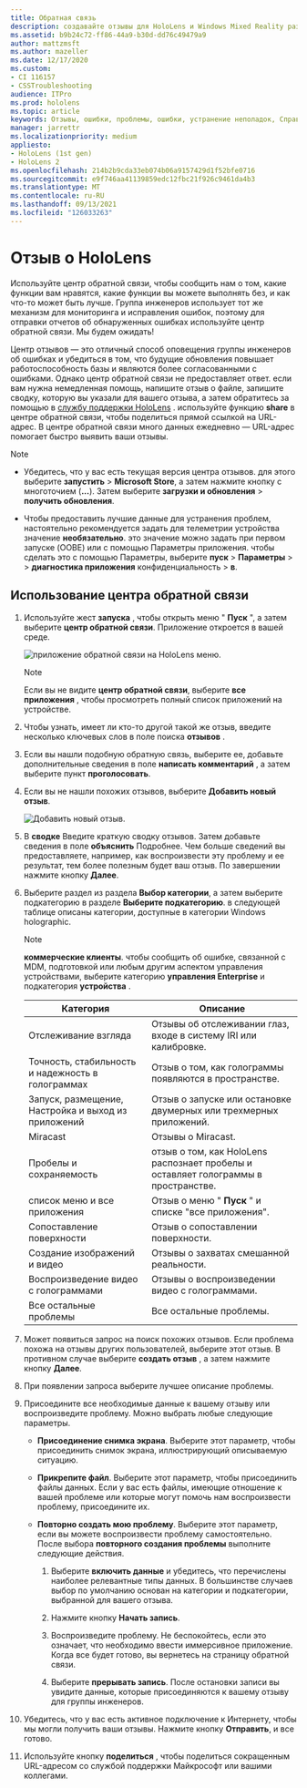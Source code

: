 ```yaml
---
title: Обратная связь
description: создавайте отзывы для HoloLens и Windows Mixed Reality разработчиков с помощью центра обратной связи.
ms.assetid: b9b24c72-ff86-44a9-b30d-dd76c49479a9
author: mattzmsft
ms.author: mazeller
ms.date: 12/17/2020
ms.custom:
- CI 116157
- CSSTroubleshooting
audience: ITPro
ms.prod: hololens
ms.topic: article
keywords: Отзывы, ошибки, проблемы, ошибки, устранение неполадок, Справка
manager: jarrettr
ms.localizationpriority: medium
appliesto:
- HoloLens (1st gen)
- HoloLens 2
ms.openlocfilehash: 214b2b9cda33eb074b06a9157429d1f52bfe0716
ms.sourcegitcommit: e9f746aa41139859edc12fbc21f926c9461da4b3
ms.translationtype: MT
ms.contentlocale: ru-RU
ms.lasthandoff: 09/13/2021
ms.locfileid: "126033263"
---
```

# <a name="feedback-for-hololens"></a>Отзыв о HoloLens

Используйте центр обратной связи, чтобы сообщить нам о том, какие функции вам нравятся, какие функции вы можете выполнять без, и как что-то может быть лучше. Группа инженеров использует тот же механизм для мониторинга и исправления ошибок, поэтому для отправки отчетов об обнаруженных ошибках используйте центр обратной связи. Мы будем ожидать!

Центр отзывов — это отличный способ оповещения группы инженеров об ошибках и убедиться в том, что будущие обновления повышает работоспособность базы и являются более согласованными с ошибками. Однако центр обратной связи не предоставляет ответ. если вам нужна немедленная помощь, напишите отзыв о файле, запишите сводку, которую вы указали для вашего отзыва, а затем обратитесь за помощью в [службу поддержки HoloLens](https://support.microsoft.com/supportforbusiness/productselection?sapid=e9391227-fa6d-927b-0fff-f96288631b8f) . используйте функцию **share** в центре обратной связи, чтобы поделиться прямой ссылкой на URL-адрес. В центре обратной связи много данных ежедневно — URL-адрес помогает быстро выявить ваши отзывы.

> [!NOTE]  
>  
> - Убедитесь, что у вас есть текущая версия центра отзывов. для этого выберите **запустить**  >  **Microsoft Store**, а затем нажмите кнопку с многоточием (**...**). Затем выберите **загрузки и обновления**  >  **получить обновления**.  
>  
> - Чтобы предоставить лучшие данные для устранения проблем, настоятельно рекомендуется задать для телеметрии устройства значение **необязательно**. это значение можно задать при первом запуске (OOBE) или с помощью Параметры приложения. чтобы сделать это с помощью Параметры, выберите **пуск**  >  **Параметры**  >    >  **диагностика приложения** конфиденциальность  >  **в**.

## <a name="use-the-feedback-hub"></a>Использование центра обратной связи

1. Используйте жест **запуска** , чтобы открыть меню " **Пуск** ", а затем выберите **центр обратной связи**. Приложение откроется в вашей среде.

   ![приложение обратной связи на HoloLens меню.](./images/hololens2-feedbackhub-tile.png)
   > [!NOTE]  
   > Если вы не видите **центр обратной связи**, выберите **все приложения** , чтобы просмотреть полный список приложений на устройстве.

1. Чтобы узнать, имеет ли кто-то другой такой же отзыв, введите несколько ключевых слов в поле поиска **отзывов** .
1. Если вы нашли подобную обратную связь, выберите ее, добавьте дополнительные сведения в поле **написать комментарий** , а затем выберите пункт **проголосовать**.
1. Если вы не нашли похожих отзывов, выберите **Добавить новый отзыв**.

   ![Добавить новый отзыв.](./images/hololens-feedback-1.png)

1. В **сводке** Введите краткую сводку отзывов. Затем добавьте сведения в поле **объяснить** Подробнее. Чем больше сведений вы предоставляете, например, как воспроизвести эту проблему и ее результат, тем более полезным будет ваш отзыв. По завершении нажмите кнопку **Далее**.

1. Выберите раздел из раздела **Выбор категории**, а затем выберите подкатегорию в разделе **Выберите подкатегорию**. в следующей таблице описаны категории, доступные в категории Windows holographic.

   > [!NOTE]  
   > **коммерческие клиенты**. чтобы сообщить об ошибке, связанной с MDM, подготовкой или любым другим аспектом управления устройствами, выберите категорию **управления Enterprise** и подкатегория **устройства** .

   |Категория |Описание |
   | --- | --- |
   |Отслеживание взгляда |Отзывы об отслеживании глаз, входе в систему IRI или калибровке. |
   |Точность, стабильность и надежность в голограммах |Отзыв о том, как голограммы появляются в пространстве. |
   |Запуск, размещение, Настройка и выход из приложений |Отзыв о запуске или остановке двумерных или трехмерных приложений. |
   |Miracast |Отзывы о Miracast. |
   |Пробелы и сохраняемость |отзыв о том, как HoloLens распознает пробелы и оставляет голограммы в пространстве. |
   |список меню и все приложения |Отзыв о меню " **Пуск** " и списке "все приложения". |
   |Сопоставление поверхности |Отзыв о сопоставлении поверхности. |
   |Создание изображений и видео |Отзывы о захватах смешанной реальности. |
   |Воспроизведение видео с голограммами |Отзывы о воспроизведении видео с голограммами. |
   |Все остальные проблемы |Все остальные проблемы. |

1. Может появиться запрос на поиск похожих отзывов. Если проблема похожа на отзывы других пользователей, выберите этот отзыв. В противном случае выберите **создать отзыв** , а затем нажмите кнопку **Далее**.

1. При появлении запроса выберите лучшее описание проблемы.

1. Присоедините все необходимые данные к вашему отзыву или воспроизведите проблему. Можно выбрать любые следующие параметры.

   - **Присоединение снимка экрана**. Выберите этот параметр, чтобы присоединить снимок экрана, иллюстрирующий описываемую ситуацию.
   - **Прикрепите файл**. Выберите этот параметр, чтобы присоединить файлы данных. Если у вас есть файлы, имеющие отношение к вашей проблеме или которые могут помочь нам воспроизвести проблему, присоедините их.
   - **Повторно создать мою проблему**. Выберите этот параметр, если вы можете воспроизвести проблему самостоятельно. После выбора **повторного создания проблемы** выполните следующие действия.  

     1. Выберите **включить данные** и убедитесь, что перечислены наиболее релевантные типы данных. В большинстве случаев выбор по умолчанию основан на категории и подкатегории, выбранной для вашего отзыва.  
     1. Нажмите кнопку **Начать запись**.

     1. Воспроизведите проблему. Не беспокойтесь, если это означает, что необходимо ввести иммерсивное приложение. Когда все будет готово, вы вернетесь на страницу обратной связи.
     1. Выберите **прерывать запись**. После остановки записи вы увидите данные, которые присоединяются к вашему отзыву для группы инженеров.

1. Убедитесь, что у вас есть активное подключение к Интернету, чтобы мы могли получить ваши отзывы. Нажмите кнопку **Отправить**, и все готово.

1. Используйте кнопку **поделиться** , чтобы поделиться сокращенным URL-адресом со службой поддержки Майкрософт или вашими коллегами.